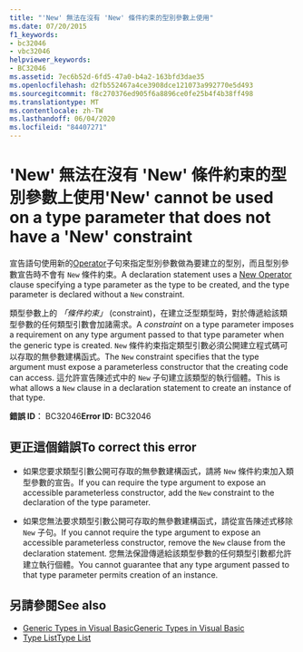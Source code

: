 ```yaml
---
title: "'New' 無法在沒有 'New' 條件約束的型別參數上使用"
ms.date: 07/20/2015
f1_keywords:
- bc32046
- vbc32046
helpviewer_keywords:
- BC32046
ms.assetid: 7ec6b52d-6fd5-47a0-b4a2-163bfd3dae35
ms.openlocfilehash: d2fb552467a4ce3908dce121073a992770e5d493
ms.sourcegitcommit: f8c270376ed905f6a8896ce0fe25b4f4b38ff498
ms.translationtype: MT
ms.contentlocale: zh-TW
ms.lasthandoff: 06/04/2020
ms.locfileid: "84407271"
---
```

# <a name="new-cannot-be-used-on-a-type-parameter-that-does-not-have-a-new-constraint"></a><span data-ttu-id="378c4-102">'New' 無法在沒有 'New' 條件約束的型別參數上使用</span><span class="sxs-lookup"><span data-stu-id="378c4-102">'New' cannot be used on a type parameter that does not have a 'New' constraint</span></span>
<span data-ttu-id="378c4-103">宣告語句使用新的[Operator](../language-reference/operators/new-operator.md)子句來指定型別參數做為要建立的型別，而且型別參數宣告時不會有 `New` 條件約束。</span><span class="sxs-lookup"><span data-stu-id="378c4-103">A declaration statement uses a [New Operator](../language-reference/operators/new-operator.md) clause specifying a type parameter as the type to be created, and the type parameter is declared without a `New` constraint.</span></span>  
  
 <span data-ttu-id="378c4-104">類型參數上的 *「條件約束」* (constraint)，在建立泛型類型時，對於傳遞給該類型參數的任何類型引數會加諸需求。</span><span class="sxs-lookup"><span data-stu-id="378c4-104">A *constraint* on a type parameter imposes a requirement on any type argument passed to that type parameter when the generic type is created.</span></span> <span data-ttu-id="378c4-105">`New` 條件約束指定類型引數必須公開建立程式碼可以存取的無參數建構函式。</span><span class="sxs-lookup"><span data-stu-id="378c4-105">The `New` constraint specifies that the type argument must expose a parameterless constructor that the creating code can access.</span></span> <span data-ttu-id="378c4-106">這允許宣告陳述式中的 `New` 子句建立該類型的執行個體。</span><span class="sxs-lookup"><span data-stu-id="378c4-106">This is what allows a `New` clause in a declaration statement to create an instance of that type.</span></span>  
  
 <span data-ttu-id="378c4-107">**錯誤 ID︰** BC32046</span><span class="sxs-lookup"><span data-stu-id="378c4-107">**Error ID:** BC32046</span></span>  
  
## <a name="to-correct-this-error"></a><span data-ttu-id="378c4-108">更正這個錯誤</span><span class="sxs-lookup"><span data-stu-id="378c4-108">To correct this error</span></span>  
  
- <span data-ttu-id="378c4-109">如果您要求類型引數公開可存取的無參數建構函式，請將 `New` 條件約束加入類型參數的宣告。</span><span class="sxs-lookup"><span data-stu-id="378c4-109">If you can require the type argument to expose an accessible parameterless constructor, add the `New` constraint to the declaration of the type parameter.</span></span>  
  
- <span data-ttu-id="378c4-110">如果您無法要求類型引數公開可存取的無參數建構函式，請從宣告陳述式移除 `New` 子句。</span><span class="sxs-lookup"><span data-stu-id="378c4-110">If you cannot require the type argument to expose an accessible parameterless constructor, remove the `New` clause from the declaration statement.</span></span> <span data-ttu-id="378c4-111">您無法保證傳遞給該類型參數的任何類型引數都允許建立執行個體。</span><span class="sxs-lookup"><span data-stu-id="378c4-111">You cannot guarantee that any type argument passed to that type parameter permits creation of an instance.</span></span>  
  
## <a name="see-also"></a><span data-ttu-id="378c4-112">另請參閱</span><span class="sxs-lookup"><span data-stu-id="378c4-112">See also</span></span>

- [<span data-ttu-id="378c4-113">Generic Types in Visual Basic</span><span class="sxs-lookup"><span data-stu-id="378c4-113">Generic Types in Visual Basic</span></span>](../programming-guide/language-features/data-types/generic-types.md)
- [<span data-ttu-id="378c4-114">Type List</span><span class="sxs-lookup"><span data-stu-id="378c4-114">Type List</span></span>](../language-reference/statements/type-list.md)
